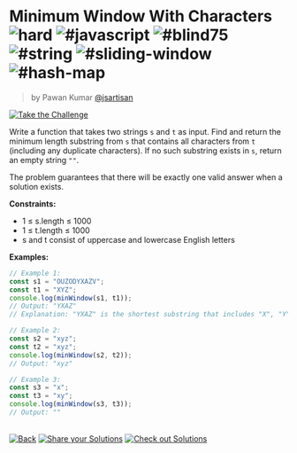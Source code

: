 <!--info-header-start--><h1>Minimum Window With Characters <img src="https://img.shields.io/badge/-hard-de3d37" alt="hard"/> <img src="https://img.shields.io/badge/-%23javascript-999" alt="#javascript"/> <img src="https://img.shields.io/badge/-%23blind75-999" alt="#blind75"/> <img src="https://img.shields.io/badge/-%23string-999" alt="#string"/> <img src="https://img.shields.io/badge/-%23sliding--window-999" alt="#sliding-window"/> <img src="https://img.shields.io/badge/-%23hash--map-999" alt="#hash-map"/></h1><blockquote><p>by Pawan Kumar <a href="https://github.com/jsartisan" target="_blank">@jsartisan</a></p></blockquote><p><a href="https://frontend-challenges.com/challenges/215-minimum-window-with-characters" target="_blank"><img src="https://img.shields.io/badge/-Take%20the%20Challenge-0d99ff?logo=javascript&logoColor=white" alt="Take the Challenge"/></a> </p><!--info-header-end-->

Write a function that takes two strings `s` and `t` as input. Find and return the minimum length substring from `s` that contains all characters from `t` (including any duplicate characters). If no such substring exists in `s`, return an empty string `""`.

The problem guarantees that there will be exactly one valid answer when a solution exists.

**Constraints:**

- 1 ≤ s.length ≤ 1000
- 1 ≤ t.length ≤ 1000
- s and t consist of uppercase and lowercase English letters

**Examples:**

```typescript
// Example 1:
const s1 = "OUZODYXAZV";
const t1 = "XYZ";
console.log(minWindow(s1, t1));
// Output: "YXAZ"
// Explanation: "YXAZ" is the shortest substring that includes "X", "Y", and "Z" from string t.

// Example 2:
const s2 = "xyz";
const t2 = "xyz";
console.log(minWindow(s2, t2));
// Output: "xyz"

// Example 3:
const s3 = "x";
const t3 = "xy";
console.log(minWindow(s3, t3));
// Output: ""
```

<!--info-footer-start--><br><a href="../../README.md" target="_blank"><img src="https://img.shields.io/badge/-Back-grey" alt="Back"/></a> <a href="https://github.com/jsartisan/frontend-challenges/issues/new?template=answer.md&labels=answer,215,undefined&title=215%20-%20Minimum%20Window%20With%20Characters%20-%20undefined&body=" target="_blank"><img src="https://img.shields.io/badge/-Share%20your%20Solutions-teal" alt="Share your Solutions"/></a> <a href="https://github.com/jsartisan/frontend-challenges/issues?q=label%3A215+label%3Aanswer+sort%3Areactions-%2B1-desc" target="_blank"><img src="https://img.shields.io/badge/-Check%20out%20Solutions-de5a77?logo=awesome-lists&logoColor=white" alt="Check out Solutions"/></a> <!--info-footer-end-->
